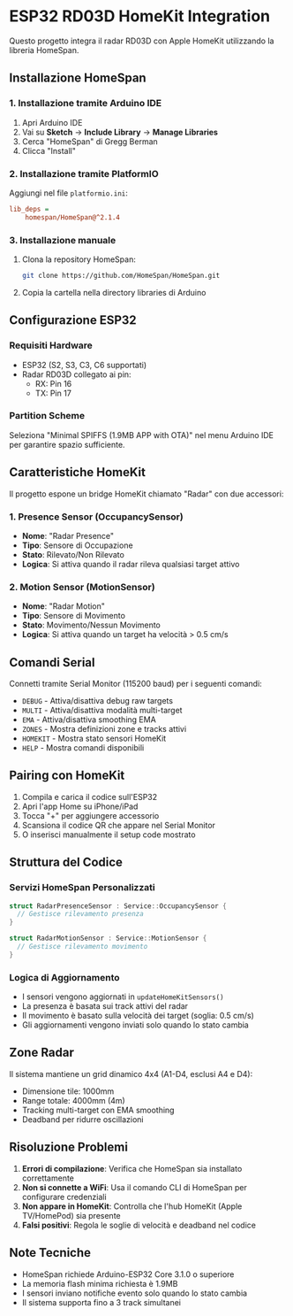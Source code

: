 # ESP32 RD03D HomeKit Integration

Questo progetto integra il radar RD03D con Apple HomeKit utilizzando la libreria HomeSpan.

## Installazione HomeSpan

### 1. Installazione tramite Arduino IDE
1. Apri Arduino IDE
2. Vai su **Sketch** → **Include Library** → **Manage Libraries**
3. Cerca "HomeSpan" di Gregg Berman
4. Clicca "Install"

### 2. Installazione tramite PlatformIO
Aggiungi nel file `platformio.ini`:
```ini
lib_deps = 
    homespan/HomeSpan@^2.1.4
```

### 3. Installazione manuale
1. Clona la repository HomeSpan:
   ```bash
   git clone https://github.com/HomeSpan/HomeSpan.git
   ```
2. Copia la cartella nella directory libraries di Arduino

## Configurazione ESP32

### Requisiti Hardware
- ESP32 (S2, S3, C3, C6 supportati)
- Radar RD03D collegato ai pin:
  - RX: Pin 16
  - TX: Pin 17

### Partition Scheme
Seleziona "Minimal SPIFFS (1.9MB APP with OTA)" nel menu Arduino IDE per garantire spazio sufficiente.

## Caratteristiche HomeKit

Il progetto espone un bridge HomeKit chiamato "Radar" con due accessori:

### 1. Presence Sensor (OccupancySensor)
- **Nome**: "Radar Presence"
- **Tipo**: Sensore di Occupazione
- **Stato**: Rilevato/Non Rilevato
- **Logica**: Si attiva quando il radar rileva qualsiasi target attivo

### 2. Motion Sensor (MotionSensor)
- **Nome**: "Radar Motion"
- **Tipo**: Sensore di Movimento  
- **Stato**: Movimento/Nessun Movimento
- **Logica**: Si attiva quando un target ha velocità > 0.5 cm/s

## Comandi Serial

Connetti tramite Serial Monitor (115200 baud) per i seguenti comandi:

- `DEBUG` - Attiva/disattiva debug raw targets
- `MULTI` - Attiva/disattiva modalità multi-target
- `EMA` - Attiva/disattiva smoothing EMA
- `ZONES` - Mostra definizioni zone e tracks attivi
- `HOMEKIT` - Mostra stato sensori HomeKit
- `HELP` - Mostra comandi disponibili

## Pairing con HomeKit

1. Compila e carica il codice sull'ESP32
2. Apri l'app Home su iPhone/iPad
3. Tocca "+" per aggiungere accessorio
4. Scansiona il codice QR che appare nel Serial Monitor
5. O inserisci manualmente il setup code mostrato

## Struttura del Codice

### Servizi HomeSpan Personalizzati
```cpp
struct RadarPresenceSensor : Service::OccupancySensor {
  // Gestisce rilevamento presenza
}

struct RadarMotionSensor : Service::MotionSensor {
  // Gestisce rilevamento movimento
}
```

### Logica di Aggiornamento
- I sensori vengono aggiornati in `updateHomeKitSensors()`
- La presenza è basata sui track attivi del radar
- Il movimento è basato sulla velocità dei target (soglia: 0.5 cm/s)
- Gli aggiornamenti vengono inviati solo quando lo stato cambia

## Zone Radar

Il sistema mantiene un grid dinamico 4x4 (A1-D4, esclusi A4 e D4):
- Dimensione tile: 1000mm
- Range totale: 4000mm (4m)
- Tracking multi-target con EMA smoothing
- Deadband per ridurre oscillazioni

## Risoluzione Problemi

1. **Errori di compilazione**: Verifica che HomeSpan sia installato correttamente
2. **Non si connette a WiFi**: Usa il comando CLI di HomeSpan per configurare credenziali
3. **Non appare in HomeKit**: Controlla che l'hub HomeKit (Apple TV/HomePod) sia presente
4. **Falsi positivi**: Regola le soglie di velocità e deadband nel codice

## Note Tecniche

- HomeSpan richiede Arduino-ESP32 Core 3.1.0 o superiore
- La memoria flash minima richiesta è 1.9MB
- I sensori inviano notifiche evento solo quando lo stato cambia
- Il sistema supporta fino a 3 track simultanei
